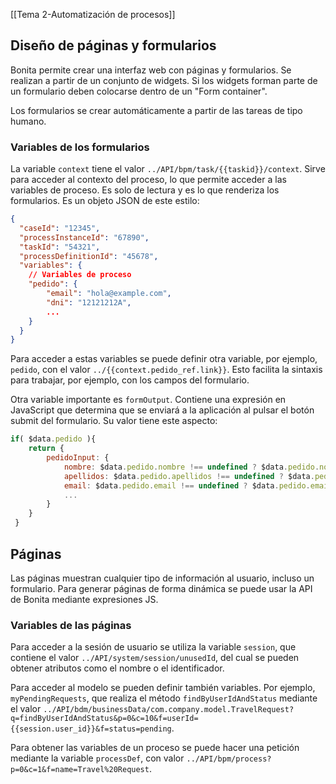 [[Tema 2-Automatización de procesos]]

## Diseño de páginas y formularios
Bonita permite crear una interfaz web con páginas y formularios. Se realizan a partir de un conjunto de widgets. Si los widgets forman parte de un formulario deben colocarse dentro de un "Form container".

Los formularios se crear automáticamente a partir de las tareas de tipo humano. 

### Variables de los formularios
La variable `context` tiene el valor `../API/bpm/task/{{taskid}}/context`. Sirve para acceder al contexto del proceso, lo que permite acceder a las variables de proceso. Es solo de lectura y es lo que renderiza los formularios. Es un objeto JSON de este estilo:

```json
{
  "caseId": "12345",
  "processInstanceId": "67890",
  "taskId": "54321",
  "processDefinitionId": "45678",
  "variables": { 
    // Variables de proceso
    "pedido": {
	    "email": "hola@example.com",
	    "dni": "12121212A",
	    ...
    }
  }
}
```

Para acceder a estas variables se puede definir otra variable, por ejemplo, `pedido`, con el valor `../{{context.pedido_ref.link}}`. Esto facilita la sintaxis para trabajar, por ejemplo, con los campos del formulario.

Otra variable importante es `formOutput`. Contiene una expresión en JavaScript que determina que se enviará a la aplicación al pulsar el botón submit del formulario. Su valor tiene este aspecto:

```javascript
if( $data.pedido ){ 
	return { 
		pedidoInput: { 
			nombre: $data.pedido.nombre !== undefined ? $data.pedido.nombre : null,
			apellidos: $data.pedido.apellidos !== undefined ? $data.pedido.apellidos : null, 
			email: $data.pedido.email !== undefined ? $data.pedido.email : null,
			...
		} 
	}
 }
```

## Páginas
Las páginas muestran cualquier tipo de información al usuario, incluso un formulario. Para generar páginas de forma dinámica se puede usar la API de Bonita mediante expresiones JS. 

### Variables de las páginas
Para acceder a la sesión de usuario se utiliza la variable `session`, que contiene el valor `../API/system/session/unusedId`, del cual se pueden obtener atributos como el nombre o el identificador.

Para acceder al modelo se pueden definir también variables. Por ejemplo, `myPendingRequests`, que realiza el método `findByUserIdAndStatus` mediante el valor `../API/bdm/businessData/com.company.model.TravelRequest?q=findByUserIdAndStatus&p=0&c=10&f=userId={{session.user_id}}&f=status=pending`.

Para obtener las variables de un proceso se puede hacer una petición mediante la variable `processDef`, con valor `../API/bpm/process?p=0&c=1&f=name=Travel%20Request`. 
